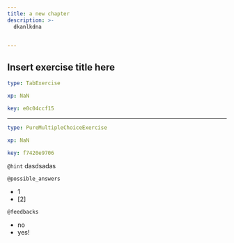 ```yaml
---
title: a new chapter
description: >-
  dkanlkdna


---
```

## Insert exercise title here

```yaml
type: TabExercise

xp: NaN

key: e0c04ccf15
```













***



```yaml
type: PureMultipleChoiceExercise

xp: NaN

key: f7420e9706
```




`@hint`
dasdsadas





`@possible_answers`
- 1
- [2]

`@feedbacks`
- no
- yes!




